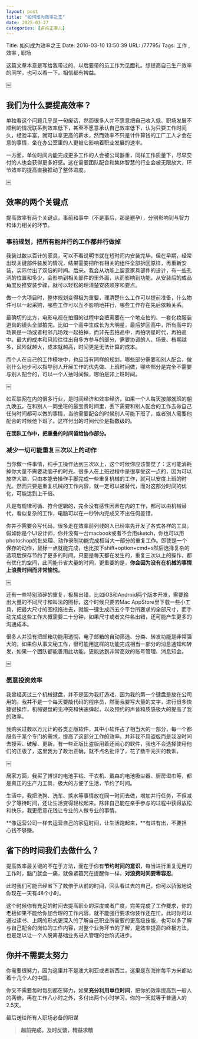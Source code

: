 ```yaml
---
layout: post
title: "如何成为效率之王"
date: 2025-03-27
categories: [讲点正事儿]
---
```


Title: 如何成为效率之王
Date: 2016-03-10 13:50:39
URL: /77795/
Tags: 工作 , 效率 , 职场

这篇文章本意是写给我带过的、以后要带的员工作为见面礼。想提高自己生产效率的同学，也可以看一下，相信都有裨益。

￼

## 我们为什么要提高效率？

单独看这个问题几乎是一句废话，然而很多人并不愿意把自己收入低、职场发展不顺利的情况联系到效率低下，甚至不愿意承认自己效率低下，认为只要工作时间久，经验丰富，就可以拿更高的薪水，然而效率不只是计件算钱的工厂工人才会在意的事情，坐在办公室里的人更被它影响着职业发展的速率。

一方面，单位时间内能完成更多工作的人会被公司器重，同样工作质量下，尽早交付的人也会获得更多好感。这在需要团队配合和集体智慧的行业会被无限放大，环节效率的提高直接推动了整体进度。

￼

## 效率的两个关键点

提高效率有两个关键点，事前和事中（不是事后，那是避孕），分别影响到与智力和体力相关的环节。

### 事前规划，把所有能并行的工作都并行做掉

我装过数以百计的家具，可以不看说明书就在短时间内安装完毕。但在早期，经常出现关键部件装反的情况，结果需要把所有相关的组件全部拆回原样，再重新安装，实际付出了双倍的时间。后来，我会从功能上留意家具部件的设计，有一些孔洞的位置和多少，会影响到相关部件的里外面，从而影响到功能。从安装后的成品角度反推安装步骤，就可以轻松的理清楚安装顺序和要点。

做一个大项目时，整体规划变得极为重要，理清楚什么工作可以提前准备，什么物件可以一起采购，哪些工作可以互不影响地并行，哪些工作存在先后依赖关系。

最确切的比方，电影电视在拍摄的过程中会把需要在一个地点拍的、一套化妆服装道具的镜头全部拍完。比如一个高中生成长为大明星，最后梦回高中，所有高中的场景是一场或者相邻几场戏一起拍掉，而非先去拍高中，再拍明星时代，再拍高中。最大的成本和风险往往出自多方参与的部分，需要协调的人、场景、档期越多，风险就越大，成本就越高，时间更是无法计算的成本。

而个人在自己的工作模块中，也应当有同样的规划，哪些部分需要和别人配合，做到什么地步可以指导别人开展工作的优先做、上班时间做，哪些部分是完全不需要与别人配合的，可以一个人抽时间做，哪怕是非上班时间。

￼

如互联网在内的很多行业，是时间经济和效率经济，如果一个人每天按部就班的朝九晚五，在和别人一同坐班的最宝贵时间里，丢下需要和别人配合的工作去做自己任何时间都可以做的事情，当他需要配合的时候别人可能下班了，或者别人需要他配合的时候他下班了。这样付出的时间代价是指数级的。

**在团队工作中，把重叠的时间留给协作部分。**

### 减少一切可能重复三次以上的动作

当你做一件事情，纯手工操作达到三次以上，这个时候你应该警觉了：这可能消耗掉你大量不需要动脑子的时光。很多人在上班过程中是很享受这一点的，因为可以放空大脑，只由本能去操作手脚完成一些重复机械的工作，就可以安度上班的时光。然而只要是重复机械的工作内容，就一定可以被替代，而对这部分时间的优化，可能达到上千倍。

凡是有规律可循、符合逻辑的，完全没有感性因素在内的工作，都可以由机械替代，看似复杂的工作，电脑可以在一秒钟内完成又不出任何差错。

你并不需要会写代码，很多走在效率前列线的人已经率先开发了各式各样的工具。假如你是个UI设计师，你并没有一台macbook或者不会用sketch，你也可以用photoshop的批处理、动作录制功能完成相当大一部分的重复工作。即使是一个保存的动作，鼠标一点就能完成，也比按下shift+option+cmd+s然后选择复杂的选项后保存节约了更多的时间。只要是每天都在发生的，重复三次以上的操作，都有优化的空间，此间能节省大量的时间，更重要的是，**你会因为没有在机械的事情上浪费时间而非常愉悦。**

￼

还有一些特别琐碎的重复，极易出错，比如iOS和Android两个版本开发，需要输出大量的不同尺寸和叫法的图标，这个时候只要去Mac AppStore里下载一些小工具，把最大尺寸的图标拖进去，就能一键生成四五个平台所要求的全部尺寸，而手动完成这些工作大概需要二十分钟，如果尺寸或者文件名出错，还可能产生更多的沟通成本。

很多人并没有把邮箱功能用透彻，电子邮箱的自动筛选、分类、转发功能是非常强大的，如果你从事文秘工作，很可能用这样的功能完成相当一部分的消息通知和转发，如果一个团队都能善用此功能，更能达到非常高效的账号管理、消息知会。

￼

### 愿意投资效率

我曾经买过三个机械键盘，并不是因为我打游戏，因为我的第一个键盘是放在公司用的。我并不是一个每天要敲代码的程序员，然而我要写大量的文字，进行很多快捷键操作，机械键盘的无冲突和快速弹起，以及预约的声音和质感极大的提高了我的效率。

我购买过数以万元计的各类正版软件，其中小软件占了相当大的一部分，每一个都服务于某个专门的需求，提高了这部分工作的效率。并非我不用盗版而是我没时间去搜索、破解、更新。有一些正版比盗版用着还闹心的软件，我也不会选择使用他们的正版了，这里我为了政治正确，就不点名批评了，花了数千元买的教训。

￼

居家方面，我买了博世的电池手钻、干衣机、戴森的电池吸尘器、厨房湿巾等，都是真正的生产力工具，极大的方便了生活，节约了时间。

生活中，我把洗狗、洗车、换水等事情放在同一时间去做，增加并行任务，不但减少了等待时间，还让生活变得轻松起来。除非自己能在亲手参与的过程中获得放松和快乐，我更愿意花钱让专业的人做专业的事情。

**像运营公司一样去运营自己的家庭时间，让生活跑起来，**有进有出，不要担心钱不够赚。

## 省下的时间我们去做什么？

提高效率最关键的不在于方法，而在于你有**节约时间的意识**，每当进行重复无用的工作时，脑门就会一痛，就像紧箍咒在提醒你一样，**对浪费时间要零容忍**。

此时我们可能已经省下了数倍于从前的时间，回头看过去的自己，你可以骄傲地说你现在一天有48个小时。

这个时候你有充足的时间去提高职业的深度或者广度，完美完成了工作要求，你的老板如果不能给你加合理的工作内容，就不能强行要求你装作还在忙。此时你可以通过读书、上网的形式更深入的了解自己职业所需要的更高级技能，也可以多了解与自己配合的岗位的工作内容，对整个业务环节的了解，是效率提高的终极方法，也是足以让一个人脱离基础业务进入管理的台阶式进步。

## 你并不需要太努力

你需要很努力，因为这里并不是澳大利亚或者新西兰，这里是东海岸每平方米都站着十几个人的中国。

你又不需要每时每刻都在努力，如果**充分利用单位时间**，把你的效率提高到一般人的两倍，再在工作八小时之外，多付出两个小时学习，你的一天就等于普通人的2.5天。

最后送给所有人职场必备的阳谋

> **超前完成，及时反馈，精益求精**